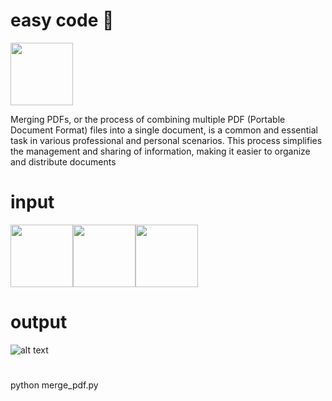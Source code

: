 # easy code  🚀
<img src="https://upload.wikimedia.org/wikipedia/commons/thumb/8/87/PDF_file_icon.svg/1920px-PDF_file_icon.svg.png" width="100" height="100">

Merging PDFs, or the process of combining multiple PDF (Portable Document Format) files into a single document, is a common and essential task in various professional and personal scenarios. This process simplifies the management and sharing of information, making it easier to organize and distribute documents
# input 
<img src="https://upload.wikimedia.org/wikipedia/commons/thumb/8/87/PDF_file_icon.svg/1920px-PDF_file_icon.svg.png" width="100" height="100"><img src="https://upload.wikimedia.org/wikipedia/commons/thumb/8/87/PDF_file_icon.svg/1920px-PDF_file_icon.svg.png" width="100" height="100"><img src="https://upload.wikimedia.org/wikipedia/commons/thumb/8/87/PDF_file_icon.svg/1920px-PDF_file_icon.svg.png" width="100" height="100">

# output
![alt text](https://blog.aspose.com/fr/pdf/merge-two-or-multiple-pdf-files-using-java/images/Merge-PDF-Files-into-Single-PDF.jpg)
# 
python merge_pdf.py